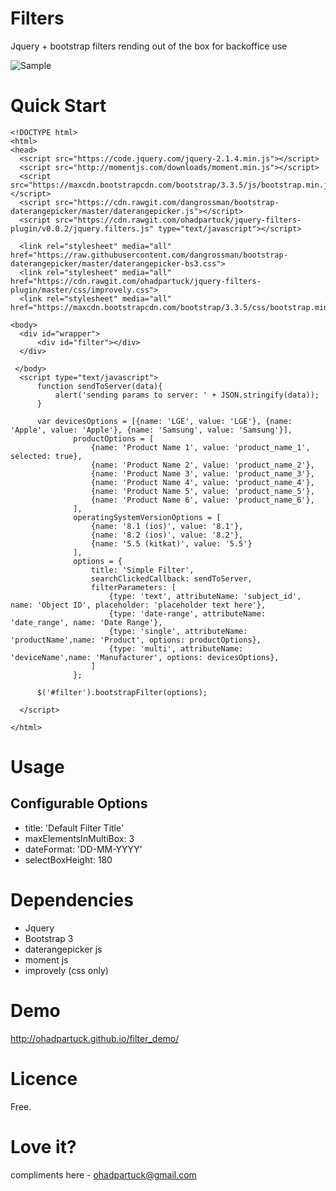 # Filters
Jquery + bootstrap filters rending out of the box for backoffice use

![Sample](https://cdn.rawgit.com/ohadpartuck/jquery-filters-plugin/master/images/simple_filter.png)

# Quick Start
```
<!DOCTYPE html>
<html>
<head>
  <script src="https://code.jquery.com/jquery-2.1.4.min.js"></script>
  <script src="http://momentjs.com/downloads/moment.min.js"></script>
  <script src="https://maxcdn.bootstrapcdn.com/bootstrap/3.3.5/js/bootstrap.min.js"></script>
  <script src="https://cdn.rawgit.com/dangrossman/bootstrap-daterangepicker/master/daterangepicker.js"></script>
  <script src="https://cdn.rawgit.com/ohadpartuck/jquery-filters-plugin/v0.0.2/jquery.filters.js" type="text/javascript"></script>
  
  <link rel="stylesheet" media="all" href="https://raw.githubusercontent.com/dangrossman/bootstrap-daterangepicker/master/daterangepicker-bs3.css">
  <link rel="stylesheet" media="all" href="https://cdn.rawgit.com/ohadpartuck/jquery-filters-plugin/master/css/improvely.css">
  <link rel="stylesheet" media="all" href="https://maxcdn.bootstrapcdn.com/bootstrap/3.3.5/css/bootstrap.min.css">

<body>
  <div id="wrapper">
      <div id="filter"></div>
  </div> 

 </body>
  <script type="text/javascript">
      function sendToServer(data){
          alert('sending params to server: ' + JSON.stringify(data));
      }

      var devicesOptions = [{name: 'LGE', value: 'LGE'}, {name: 'Apple', value: 'Apple'}, {name: 'Samsung', value: 'Samsung'}],
              productOptions = [
                  {name: 'Product Name 1', value: 'product_name_1', selected: true},
                  {name: 'Product Name 2', value: 'product_name_2'},
                  {name: 'Product Name 3', value: 'product_name_3'},
                  {name: 'Product Name 4', value: 'product_name_4'},
                  {name: 'Product Name 5', value: 'product_name_5'},
                  {name: 'Product Name 6', value: 'product_name_6'},
              ],
              operatingSystemVersionOptions = [
                  {name: '8.1 (ios)', value: '8.1'},
                  {name: '8.2 (ios)', value: '8.2'},
                  {name: '5.5 (kitkat)', value: '5.5'}
              ],
              options = {
                  title: 'Simple Filter',
                  searchClickedCallback: sendToServer,
                  filterParameters: [
                      {type: 'text', attributeName: 'subject_id', name: 'Object ID', placeholder: 'placeholder text here'},
                      {type: 'date-range', attributeName: 'date_range', name: 'Date Range'},
                      {type: 'single', attributeName: 'productName',name: 'Product', options: productOptions},
                      {type: 'multi', attributeName: 'deviceName',name: 'Manufacturer', options: devicesOptions},
                  ]
              };

      $('#filter').bootstrapFilter(options);

  </script>

</html>
```

# Usage

## Configurable Options
* title: 'Default Filter Title'
* maxElementsInMultiBox: 3
* dateFormat: 'DD-MM-YYYY'
* selectBoxHeight: 180

# Dependencies

* Jquery
* Bootstrap 3 
* daterangepicker js 
* moment js
* improvely (css only)


# Demo
http://ohadpartuck.github.io/filter_demo/

# Licence
Free.

# Love it?
compliments here - ohadpartuck@gmail.com

